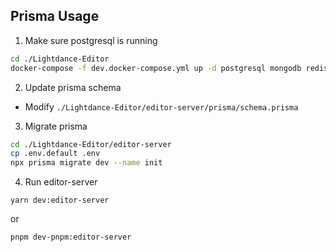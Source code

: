 ## Prisma Usage
1. Make sure postgresql is running
```sh
cd ./Lightdance-Editor
docker-compose -f dev.docker-compose.yml up -d postgresql mongodb redisdb
```

2. Update prisma schema
- Modify ```./Lightdance-Editor/editor-server/prisma/schema.prisma```

3. Migrate prisma
```sh
cd ./Lightdance-Editor/editor-server
cp .env.default .env
npx prisma migrate dev --name init
```

4. Run editor-server
```
yarn dev:editor-server
```
or
```
pnpm dev-pnpm:editor-server
```
